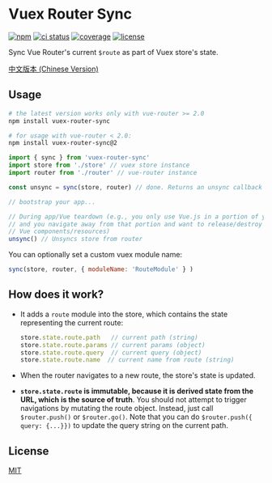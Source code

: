 # Vuex Router Sync

[![npm](https://img.shields.io/npm/v/vuex-router-sync.svg)](https://npmjs.com/package/vuex-router-sync)
[![ci status](https://github.com/vuejs/vuex-router-sync/workflows/test/badge.svg)](https://github.com/vuejs/vuex-router-sync/actions)
[![coverage](https://codecov.io/gh/vuejs/vuex-router-sync/branch/master/graph/badge.svg?token=4KJug3I5do)](https://codecov.io/gh/vuejs/vuex-router-sync)
[![license](https://img.shields.io/npm/l/vuex-router-sync.svg?sanitize=true)](http://opensource.org/licenses/MIT)

Sync Vue Router's current `$route` as part of Vuex store's state.

[中文版本 (Chinese Version)](README.zh-cn.md)

## Usage

``` bash
# the latest version works only with vue-router >= 2.0
npm install vuex-router-sync

# for usage with vue-router < 2.0:
npm install vuex-router-sync@2
```

``` js
import { sync } from 'vuex-router-sync'
import store from './store' // vuex store instance
import router from './router' // vue-router instance

const unsync = sync(store, router) // done. Returns an unsync callback fn

// bootstrap your app...

// During app/Vue teardown (e.g., you only use Vue.js in a portion of your app
// and you navigate away from that portion and want to release/destroy
// Vue components/resources)
unsync() // Unsyncs store from router
```

You can optionally set a custom vuex module name:

```js
sync(store, router, { moduleName: 'RouteModule' } )
```

## How does it work?

- It adds a `route` module into the store, which contains the state representing the current route:

  ``` js
  store.state.route.path   // current path (string)
  store.state.route.params // current params (object)
  store.state.route.query  // current query (object)
  store.state.route.name  // current name from route (string)
  ```

- When the router navigates to a new route, the store's state is updated.

- **`store.state.route` is immutable, because it is derived state from the URL, which is the source of truth**. You should not attempt to trigger navigations by mutating the route object. Instead, just call `$router.push()` or `$router.go()`. Note that you can do `$router.push({ query: {...}})` to update the query string on the current path.

## License

[MIT](http://opensource.org/licenses/MIT)
